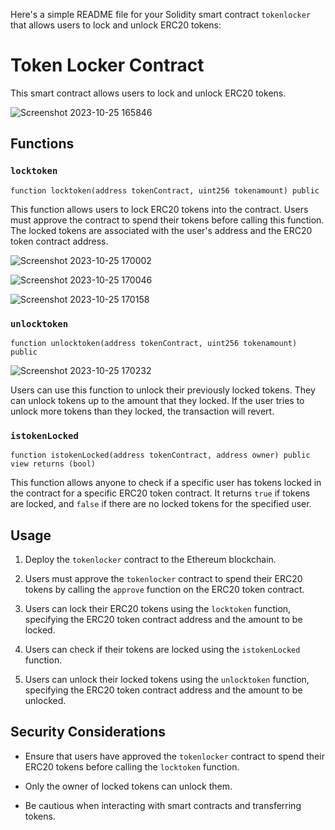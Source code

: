 Here's a simple README file for your Solidity smart contract `tokenlocker` that allows users to lock and unlock ERC20 tokens:

# Token Locker Contract

This smart contract allows users to lock and unlock ERC20 tokens.

![Screenshot 2023-10-25 165846](https://github.com/Areeba000/ERC20/assets/140241495/bf174bf5-53d0-4f4d-9feb-3b1974845493)


## Functions

### `locktoken`

```solidity
function locktoken(address tokenContract, uint256 tokenamount) public
```

This function allows users to lock ERC20 tokens into the contract. Users must approve the contract to spend their tokens before calling this function. The locked tokens are associated with the user's address and the ERC20 token contract address.

![Screenshot 2023-10-25 170002](https://github.com/Areeba000/ERC20/assets/140241495/f5dd256d-73bb-425f-a7a4-2991239334ad)


![Screenshot 2023-10-25 170046](https://github.com/Areeba000/ERC20/assets/140241495/a374cf65-a5c9-45a6-bc96-68f291c8c394)


![Screenshot 2023-10-25 170158](https://github.com/Areeba000/ERC20/assets/140241495/1be7a7ae-b49a-43a7-8549-66b769754880)



### `unlocktoken`

```solidity
function unlocktoken(address tokenContract, uint256 tokenamount) public
```
![Screenshot 2023-10-25 170232](https://github.com/Areeba000/ERC20/assets/140241495/1be78518-3981-4c61-bb95-c20261053d9d)

Users can use this function to unlock their previously locked tokens. They can unlock tokens up to the amount that they locked. If the user tries to unlock more tokens than they locked, the transaction will revert.

### `istokenLocked`

```solidity
function istokenLocked(address tokenContract, address owner) public view returns (bool)
```

This function allows anyone to check if a specific user has tokens locked in the contract for a specific ERC20 token contract. It returns `true` if tokens are locked, and `false` if there are no locked tokens for the specified user.

## Usage

1. Deploy the `tokenlocker` contract to the Ethereum blockchain.

2. Users must approve the `tokenlocker` contract to spend their ERC20 tokens by calling the `approve` function on the ERC20 token contract.

3. Users can lock their ERC20 tokens using the `locktoken` function, specifying the ERC20 token contract address and the amount to be locked.

4. Users can check if their tokens are locked using the `istokenLocked` function.

5. Users can unlock their locked tokens using the `unlocktoken` function, specifying the ERC20 token contract address and the amount to be unlocked.

## Security Considerations

- Ensure that users have approved the `tokenlocker` contract to spend their ERC20 tokens before calling the `locktoken` function.

- Only the owner of locked tokens can unlock them.

- Be cautious when interacting with smart contracts and transferring tokens.


